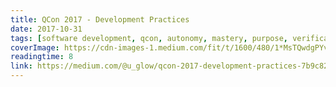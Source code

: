 ```yaml
---
title: QCon 2017 - Development Practices
date: 2017-10-31
tags: [software development, qcon, autonomy, mastery, purpose, verification in production]
coverImage: https://cdn-images-1.medium.com/fit/t/1600/480/1*MsTQwdgPYvYmKV8veIOuyQ.png
readingtime: 8
link: https://medium.com/@u_glow/qcon-2017-development-practices-7b9c82510942
---
```

